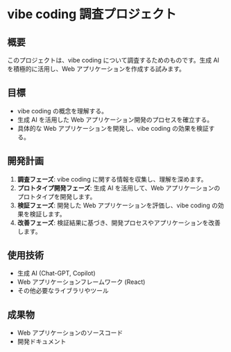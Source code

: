 # vibe coding 調査プロジェクト

## 概要

このプロジェクトは、vibe coding について調査するためのものです。生成 AI を積極的に活用し、Web アプリケーションを作成する試みます。

## 目標

- vibe coding の概念を理解する。
- 生成 AI を活用した Web アプリケーション開発のプロセスを確立する。
- 具体的な Web アプリケーションを開発し、vibe coding の効果を検証する。

## 開発計画

1.  **調査フェーズ**: vibe coding に関する情報を収集し、理解を深めます。
2.  **プロトタイプ開発フェーズ**: 生成 AI を活用して、Web アプリケーションのプロトタイプを開発します。
3.  **検証フェーズ**: 開発した Web アプリケーションを評価し、vibe coding の効果を検証します。
4.  **改善フェーズ**: 検証結果に基づき、開発プロセスやアプリケーションを改善します。

## 使用技術

- 生成 AI (Chat-GPT, Copilot)
- Web アプリケーションフレームワーク (React)
- その他必要なライブラリやツール

## 成果物

- Web アプリケーションのソースコード
- 開発ドキュメント
